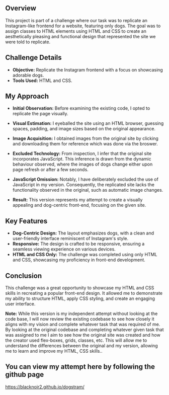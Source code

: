 ## Overview

This project is part of a challenge where our task was to replicate an Instagram-like frontend for a website, featuring only dogs. The goal was to assign classes to HTML elements using HTML and CSS to create an aesthetically pleasing and functional design that represented the site we were told to replicate.

## Challenge Details

- **Objective:** Replicate the Instagram frontend with a focus on showcasing adorable dogs.
- **Tools Used:** HTML and CSS.

## My Approach

- **Initial Observation:**
  Before examining the existing code, I opted to replicate the page visually.

- **Visual Estimation:**
  I eyeballed the site using an HTML browser, guessing spaces, padding, and image sizes based on the original appearance.

- **Image Acquisition:**
  I obtained images from the original site by clicking and downloading them for reference which was done via the broswer.

 - **Excluded Technology:**
  From inspection, I infer that the original site incorporates JavaScript. This inference is drawn from the dynamic behaviour observed, where the images of dogs change either upon page refresh or after a few seconds.
  
- **JavaScript Omission:**
  Notably, I have deliberately excluded the use of JavaScript in my version. Consequently, the replicated site lacks the functionality observed in the original, such as automatic image changes.

- **Result:**
  This version represents my attempt to create a visually appealing and dog-centric front-end, focusing on the given site.

## Key Features

- **Dog-Centric Design:** The layout emphasizes dogs, with a clean and user-friendly interface reminiscent of Instagram's style.
- **Responsive:** The design is crafted to be responsive, ensuring a seamless viewing experience on various devices.
- **HTML and CSS Only:** The challenge was completed using only HTML and CSS, showcasing my proficiency in front-end development.


## Conclusion

This challenge was a great opportunity to showcase my HTML and CSS skills in recreating a popular front-end design. It allowed me to demonstrate my ability to structure HTML, apply CSS styling, and create an engaging user interface.


**Note:** While this version is my independent attempt without looking at the code base, I will now review the existing codebase to see how closely it aligns with my vision and complete whatever task that was required of me. By looking at the original codebase and completing whatever given task that was assigned to me I aim to see how the original site was created and how the creator used flex-boxes, grids, classes, etc. This will allow me to understand the differences between the original and my version, allowing me to learn and improve my HTML, CSS skills..


## You can view my attempt here by following the github page
 https://blacknoir2.github.io/dogstram/

